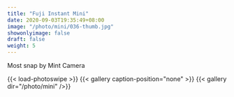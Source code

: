 ```yaml
---
title: "Fuji Instant Mini"
date: 2020-09-03T19:35:49+08:00
image: "/photo/mini/036-thumb.jpg"
showonlyimage: false
draft: false
weight: 5
---
```

Most snap by Mint Camera
<!--more-->
{{< load-photoswipe >}} 
{{< gallery caption-position="none" >}}
{{< gallery dir="/photo/mini" />}}